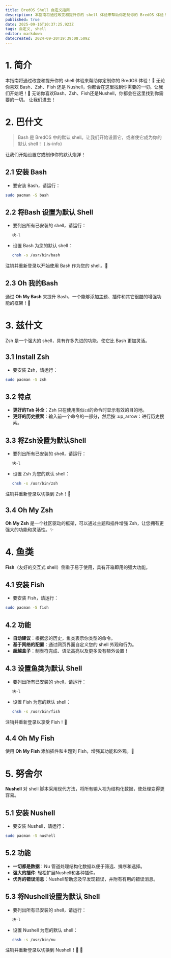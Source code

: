 ```yaml
---
title: BredOS Shell 自定义指南
description: 本指南将通过改变和提升你的 shell 体验来帮助你定制你的 BredOS 体验！🚀 无论你喜欢 Bash、Zsh、Fish 还是 Nushell，你都会在这里找到你需要的一切。让我们开始吧！🌊  无论你喜欢Bash、Zsh、Fish还是Nushell，你都会在这里找到你需要的一切。 让我们进去！ 🌊
published: true
date: 2025-09-16T10:37:25.923Z
tags: 自定义, shell
editor: markdown
dateCreated: 2024-09-20T19:39:08.509Z
---
```


# 1. 简介

本指南将通过改变和提升你的 shell 体验来帮助你定制你的 BredOS 体验！🚀 无论你喜欢 Bash、Zsh、Fish 还是 Nushell，你都会在这里找到你需要的一切。让我们开始吧！🌊  无论你喜欢Bash、Zsh、Fish还是Nushell，你都会在这里找到你需要的一切。 让我们进去！

# 2. 巴什文

> Bash 是 BredOS 中的默认 shell。让我们开始设置它，或者使它成为你的默认 shell！
> {.is-info}

让我们开始设置它或制作你的默认炮弹！

## 2.1 安装 Bash

- 要安装 Bash，请运行：

```bash
sudo pacman -S bash
```

## 2.2 将Bash 设置为默认 Shell

- 要列出所有已安装的 shell，请运行：

```bash
   块-l
```

- 设置 Bash 为您的默认 shell：

```bash
   chsh -s /usr/bin/bash
```

注销并重新登录以开始使用 Bash 作为您的 shell。🔄

## 2.3 Oh 我的Bash

通过 **Oh My Bash** 来提升 Bash，一个能够添加主题、插件和其它很酷的增强功能的框架！🌟

# 3. 兹什文

Zsh 是一个强大的 shell，具有许多先进的功能，使它比 Bash 更加灵活。

## 3.1 Install Zsh

- 要安装 Zsh，请运行：

```bash
sudo pacman -S zsh
```

## 3.2 特点

- **更好的Tab 补全**：Zsh 只在使用类似`cd`的命令时显示有效的目的地。
- **更好的历史搜索**：输入前一个命令的一部分，然后按 :up_arrow：进行历史搜索。

## 3.3 将Zsh设置为默认Shell

- 要列出所有已安装的 shell，请运行：

```bash
   块-l
```

- 设置 Zsh 为您的默认 shell：

```bash
   chsh -s /usr/bin/zsh
```

注销并重新登录以切换到 Zsh！🔄

## 3.4 Oh My Zsh

**Oh My Zsh** 是一个社区驱动的框架，可以通过主题和插件增强 Zsh，让您拥有更强大的功能和灵活性。✨

# 4. 鱼类

**Fish**（友好的交互式 shell）侧重于易于使用，具有开箱即用的强大功能。

## 4.1 安装 Fish

- 要安装 Fish，请运行：

```bash
sudo pacman -S fish
```

## 4.2 功能

- **自动建议**：根据您的历史，鱼类表示你类型的命令。
- **基于网络的配置**：通过网页界面自定义您的 shell 外观和行为。
- **超越盒子**：制表符完成、语法高亮以及更多没有额外设置！

## 4.3 设置鱼类为默认 Shell

- 要列出所有已安装的 shell，请运行：

```bash
   块-l
```

- 设置 Fish 为您的默认 shell：

```bash
   chsh -s /usr/bin/fish
```

注销并重新登录以享受 Fish！🔄

## 4.4 Oh My Fish

使用 **Oh My Fish** 添加插件和主题到 Fish，增强其功能和外观。🌈

# 5. 努舍尔

**Nushell** 对 shell 脚本采用现代方法，将所有输入视为结构化数据，使处理变得更容易。

## 5.1 安装 Nushell

- 要安装 Nushell，请运行：

```bash
sudo pacman -S nushell
```

## 5.2 功能

- **一切都是数据**：Nu 管道处理结构化数据以便于筛选、排序和选择。
- **强大的插件**: 轻松扩展Nushell和各种插件。
- **优秀的错误消息**：Nushell帮助您及早发现错误，并附有有用的错误消息。

## 5.3 将Nushell设置为默认 Shell

- 要列出所有已安装的 shell，请运行：

```bash
   块-l
```

- 设置 Nushell 为您的默认 shell：

```bash
   chsh -s /usr/bin/nu
```

注销并重新登录以切换到 Nushell！🔄 🔄
